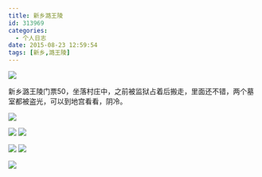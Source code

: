 ```yaml
---
title: 新乡潞王陵
id: 313969
categories:
  - 个人日志
date: 2015-08-23 12:59:54
tags: [新乡,潞王陵]
---
```


[![](/wp-content/uploads/2015/08/IMG_5650.jpg)](/wp-content/uploads/2015/08/IMG_5650.jpg)

新乡潞王陵门票50，坐落村庄中，之前被监狱占着后搬走，里面还不错，两个墓室都被盗光，可以到地宫看看，阴冷。

[![](/wp-content/uploads/2015/08/IMG_5850.jpg)](/wp-content/uploads/2015/08/IMG_5850.jpg)

[![](/wp-content/uploads/2015/08/IMG_5844.jpg)](/wp-content/uploads/2015/08/IMG_5844.jpg)
[![](/wp-content/uploads/2015/08/IMG_5839.jpg)](/wp-content/uploads/2015/08/IMG_5839.jpg)

[![](/wp-content/uploads/2015/08/IMG_5792.jpg)](/wp-content/uploads/2015/08/IMG_5792.jpg)
[![](/wp-content/uploads/2015/08/IMG_5740.jpg)](/wp-content/uploads/2015/08/IMG_5740.jpg)

[![](/wp-content/uploads/2015/08/IMG_5858.jpg)](/wp-content/uploads/2015/08/IMG_5858.jpg)&nbsp;